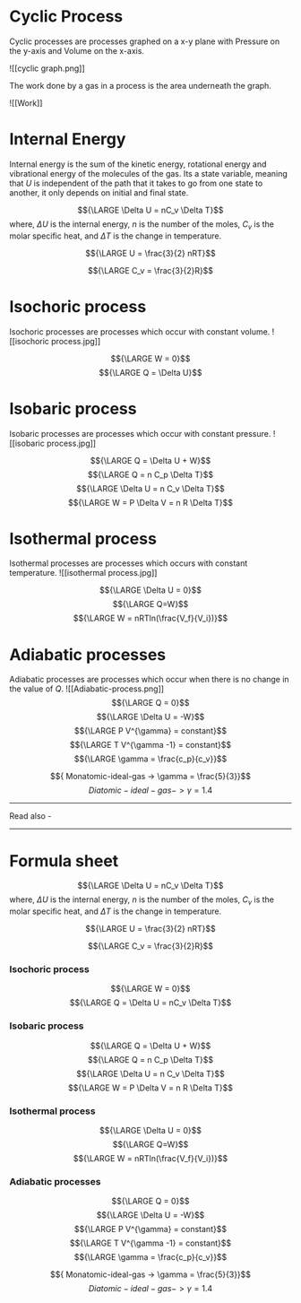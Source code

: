 # Cyclic Process

Cyclic processes are processes graphed on a x-y plane with Pressure on the y-axis and Volume on the x-axis. 


![[cyclic graph.png]]

The work done by a gas in a process is the area underneath the graph.

![[Work]]

# Internal Energy

Internal energy is the sum of the kinetic energy, rotational energy and vibrational energy of the molecules of the gas. Its a state variable, meaning that *U* is independent of the path that it takes to go from one state to another, it only depends on initial and final state.

$${\LARGE \Delta U = nC_v \Delta T}$$
where, ${\Delta U}$ is the internal energy,
*n* is the number of the moles,
${C_v}$ is the molar specific heat, and
${\Delta T}$ is the change in temperature.

$${\LARGE U = \frac{3}{2} nRT}$$

$${\LARGE C_v = \frac{3}{2}R}$$

# Isochoric process
Isochoric processes are processes which occur with constant volume.
![[isochoric process.jpg]]

$${\LARGE W = 0}$$
$${\LARGE Q = \Delta U}$$

# Isobaric process
Isobaric processes are processes which occur with constant pressure.
![[isobaric process.jpg]]

$${\LARGE Q = \Delta U + W}$$
$${\LARGE Q = n C_p \Delta T}$$
$${\LARGE \Delta U = n C_v \Delta T}$$
$${\LARGE W = P \Delta V = n R \Delta T}$$

# Isothermal process
Isothermal processes are processes which occurs with constant temperature.
![[isothermal process.jpg]]

$${\LARGE \Delta U = 0}$$
$${\LARGE Q=W}$$
$${\LARGE W = nRTln(\frac{V_f}{V_i})}$$

# Adiabatic processes
Adiabatic processes are processes which occur when there is no change in the value of *Q*.
![[Adiabatic-process.png]]
$${\LARGE Q = 0}$$
$${\LARGE \Delta U = -W}$$
$${\LARGE P V^{\gamma} = constant}$$
$${\LARGE T V^{\gamma -1} = constant}$$
$${\LARGE \gamma = \frac{c_p}{c_v}}$$

$${ Monatomic-ideal-gas -> \gamma = \frac{5}{3}}$$
$${ Diatomic-ideal-gas -> \gamma = 1.4}$$



---
Read also - 

---

# Formula sheet
$${\LARGE \Delta U = nC_v \Delta T}$$
where, ${\Delta U}$ is the internal energy,
*n* is the number of the moles,
${C_v}$ is the molar specific heat, and
${\Delta T}$ is the change in temperature.

$${\LARGE U = \frac{3}{2} nRT}$$

$${\LARGE C_v = \frac{3}{2}R}$$

### Isochoric process

$${\LARGE W = 0}$$
$${\LARGE Q = \Delta U = nC_v \Delta T}$$


### Isobaric process

$${\LARGE Q = \Delta U + W}$$
$${\LARGE Q = n C_p \Delta T}$$
$${\LARGE \Delta U = n C_v \Delta T}$$
$${\LARGE W = P \Delta V = n R \Delta T}$$

### Isothermal process

$${\LARGE \Delta U = 0}$$
$${\LARGE Q=W}$$
$${\LARGE W = nRTln(\frac{V_f}{V_i})}$$

### Adiabatic processes

$${\LARGE Q = 0}$$
$${\LARGE \Delta U = -W}$$
$${\LARGE P V^{\gamma} = constant}$$
$${\LARGE T V^{\gamma -1} = constant}$$
$${\LARGE \gamma = \frac{c_p}{c_v}}$$

$${ Monatomic-ideal-gas -> \gamma = \frac{5}{3}}$$
$${ Diatomic-ideal-gas -> \gamma = 1.4}$$



